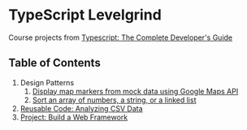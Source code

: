 # TypeScript Levelgrind

Course projects from [Typescript: The Complete Developer's Guide](https://www.udemy.com/course/typescript-the-complete-developers-guide/)

## Table of Contents

1. Design Patterns
   1. [Display map markers from mock data using Google Maps API](maps/)
   2. [Sort an array of numbers, a string, or a linked list](sort/)
2. [Reusable Code: Analyzing CSV Data](stats/)
3. [Project: Build a Web Framework](web/)
